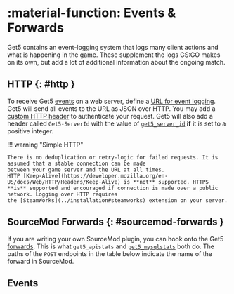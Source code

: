 # :material-function: Events & Forwards

Get5 contains an event-logging system that logs many client actions and what is happening in the game. These supplement
the logs CS:GO makes on its own, but add a lot of additional information about the ongoing match.

## HTTP {: #http }

To receive Get5 [events](#events) on a web server, define
a [URL for event logging](../configuration#get5_remote_log_url). Get5 will send all events to the URL as JSON over
HTTP. You may add a [custom HTTP header](../configuration#get5_remote_log_header_key) to authenticate your request.
Get5 will also add a header called `Get5-ServerId` with the value of [`get5_server_id`](../configuration#get5_server_id)
**if** it is set to a positive integer.

!!! warning "Simple HTTP"

    There is no deduplication or retry-logic for failed requests. It is assumed that a stable connection can be made
    between your game server and the URL at all times.
    HTTP [Keep-Alive](https://developer.mozilla.org/en-US/docs/Web/HTTP/Headers/Keep-Alive) is **not** supported. HTTPS
    **is** supported and encouraged if connection is made over a public network. Logging over HTTP requires
    the [SteamWorks](../installation#steamworks) extension on your server.

## SourceMod Forwards {: #sourcemod-forwards }

If you are writing your own SourceMod plugin, you can hook onto
the Get5 [forwards](https://github.com/splewis/get5/blob/master/scripting/include/get5.inc). This is
what `get5_apistats` and [`get5_mysqlstats`](../stats_system#mysql) both do. The paths of the `POST` endpoints in the
table below indicate the name of the forward in SourceMod.

## Events

<swagger-ui src="event_schema.yml"/>
